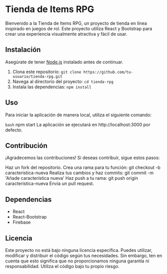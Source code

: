 # Tienda de Items RPG

Bienvenido a la Tienda de Items RPG, un proyecto de tienda en línea inspirado en juegos de rol. Este proyecto utiliza React y Bootstrap para crear una experiencia visualmente atractiva y fácil de usar.

## Instalación

Asegúrate de tener [Node.js](https://nodejs.org/) instalado antes de continuar.

1. Clona este repositorio: `git clone https://github.com/tu-usuario/tienda-rpg.git`
2. Navega al directorio del proyecto: `cd tienda-rpg`
3. Instala las dependencias: `npm install`

## Uso

Para iniciar la aplicación de manera local, utiliza el siguiente comando:

```bash```
npm start
La aplicación se ejecutará en http://localhost:3000 por defecto.

## Contribución
¡Agradecemos las contribuciones! Si deseas contribuir, sigue estos pasos:

Haz un fork del repositorio.
Crea una rama para tu función: git checkout -b caracteristica-nueva
Realiza tus cambios y haz commits: git commit -m 'Añade característica nueva'
Haz push a tu rama: git push origin caracteristica-nueva
Envía un pull request.

## Dependencias

- React
- React-Bootstrap
- Firebase

## Licencia

Este proyecto no está bajo ninguna licencia específica. Puedes utilizar, modificar y distribuir el código según tus necesidades. Sin embargo, ten en cuenta que esto significa que no proporcionamos ninguna garantía ni responsabilidad. Utiliza el código bajo tu propio riesgo.




